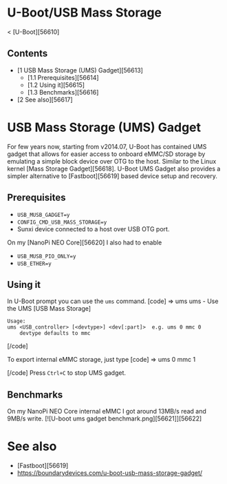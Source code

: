 # U-Boot/USB Mass Storage
< [U-Boot][56610]
 
## Contents
  * [1 USB Mass Storage (UMS) Gadget][56613]
    * [1.1 Prerequisites][56614]
    * [1.2 Using it][56615]
    * [1.3 Benchmarks][56616]
  * [2 See also][56617]

# USB Mass Storage (UMS) Gadget
For few years now, starting from v2014.07, U-Boot has contained UMS gadget that allows for easier access to onboard eMMC/SD storage by emulating a simple block device over OTG to the host. Similar to the Linux kernel [Mass Storage Gadget][56618]. 
U-Boot UMS Gadget also provides a simpler alternative to [Fastboot][56619] based device setup and recovery. 
## Prerequisites
  * `USB_MUSB_GADGET=y`
  * `CONFIG_CMD_USB_MASS_STORAGE=y`
  * Sunxi device connected to a host over USB OTG port.

On my [NanoPi NEO Core][56620] I also had to enable 
  * `USB_MUSB_PIO_ONLY=y`
  * `USB_ETHER=y`

## Using it
In U-Boot prompt you can use the `ums` command. 
[code] 
    => ums
    ums - Use the UMS [USB Mass Storage]
    
    Usage:
    ums <USB_controller> [<devtype>] <dev[:part]>  e.g. ums 0 mmc 0
        devtype defaults to mmc
    
[/code]
  
To export internal eMMC storage, just type 
[code] 
    => ums 0 mmc 1
    
[/code]
Press `Ctrl+C` to stop UMS gadget. 
## Benchmarks
On my NanoPi NEO Core internal eMMC I got around 13MB/s read and 9MB/s write. 
[![U-boot ums gadget benchmark.png][56621]][56622]
# See also
  * [Fastboot][56619]
  * <https://boundarydevices.com/u-boot-usb-mass-storage-gadget/>

